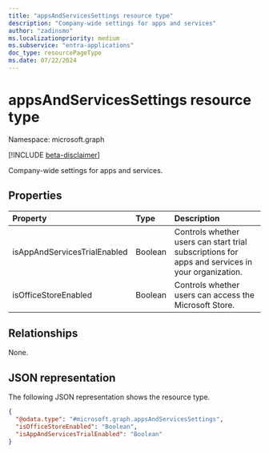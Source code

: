 ```yaml
---
title: "appsAndServicesSettings resource type"
description: "Company-wide settings for apps and services"
author: "zadinsmo"
ms.localizationpriority: medium
ms.subservice: "entra-applications"
doc_type: resourcePageType
ms.date: 07/22/2024
---
```


# appsAndServicesSettings resource type

Namespace: microsoft.graph

[!INCLUDE [beta-disclaimer](../../includes/beta-disclaimer.md)]

Company-wide settings for apps and services.

## Properties
|Property|Type|Description|
|:---|:---|:---|
|isAppAndServicesTrialEnabled|Boolean|Controls whether users can start trial subscriptions for apps and services in your organization.|
|isOfficeStoreEnabled|Boolean|Controls whether users can access the Microsoft Store.|

## Relationships
None.

## JSON representation
The following JSON representation shows the resource type.
<!-- {
  "blockType": "resource",
  "@odata.type": "microsoft.graph.appsAndServicesSettings"
}
-->
``` json
{
  "@odata.type": "#microsoft.graph.appsAndServicesSettings",
  "isOfficeStoreEnabled": "Boolean",
  "isAppAndServicesTrialEnabled": "Boolean"
}
```

